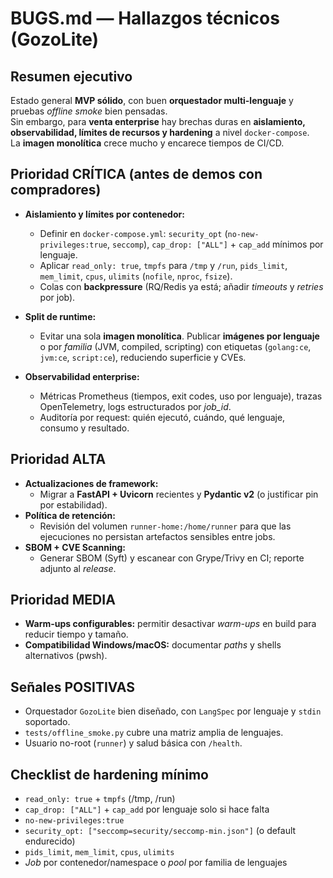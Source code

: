 # BUGS.md — Hallazgos técnicos (GozoLite)

## Resumen ejecutivo
Estado general **MVP sólido**, con buen **orquestador multi-lenguaje** y pruebas *offline smoke* bien pensadas.  
Sin embargo, para **venta enterprise** hay brechas duras en **aislamiento, observabilidad, límites de recursos y hardening** a nivel `docker-compose`.  
La **imagen monolítica** crece mucho y encarece tiempos de CI/CD.

## Prioridad CRÍTICA (antes de demos con compradores)
- **Aislamiento y límites por contenedor:**
  - Definir en `docker-compose.yml`: `security_opt` (`no-new-privileges:true`, `seccomp`), `cap_drop: ["ALL"]` + `cap_add` mínimos por lenguaje.
  - Aplicar `read_only: true`, `tmpfs` para `/tmp` y `/run`, `pids_limit`, `mem_limit`, `cpus`, `ulimits` (`nofile`, `nproc`, `fsize`).
  - Colas con **backpressure** (RQ/Redis ya está; añadir *timeouts* y *retries* por job).

- **Split de runtime:**
  - Evitar una sola **imagen monolítica**. Publicar **imágenes por lenguaje** o por *familia* (JVM, compiled, scripting) con etiquetas (`golang:ce`, `jvm:ce`, `script:ce`), reduciendo superficie y CVEs.

- **Observabilidad enterprise:**
  - Métricas Prometheus (tiempos, exit codes, uso por lenguaje), trazas OpenTelemetry, logs estructurados por *job_id*.
  - Auditoría por request: quién ejecutó, cuándo, qué lenguaje, consumo y resultado.

## Prioridad ALTA
- **Actualizaciones de framework:**
  - Migrar a **FastAPI + Uvicorn** recientes y **Pydantic v2** (o justificar pin por estabilidad).
- **Política de retención:**
  - Revisión del volumen `runner-home:/home/runner` para que las ejecuciones no persistan artefactos sensibles entre jobs.
- **SBOM + CVE Scanning:**
  - Generar SBOM (Syft) y escanear con Grype/Trivy en CI; reporte adjunto al *release*.

## Prioridad MEDIA
- **Warm-ups configurables:** permitir desactivar *warm-ups* en build para reducir tiempo y tamaño.
- **Compatibilidad Windows/macOS:** documentar *paths* y shells alternativos (pwsh).

## Señales POSITIVAS
- Orquestador `GozoLite` bien diseñado, con `LangSpec` por lenguaje y `stdin` soportado.
- `tests/offline_smoke.py` cubre una matriz amplia de lenguajes.
- Usuario no-root (`runner`) y salud básica con `/health`.

## Checklist de hardening mínimo
- `read_only: true` + `tmpfs` (/tmp, /run)
- `cap_drop: ["ALL"]` + `cap_add` por lenguaje solo si hace falta
- `no-new-privileges:true`
- `security_opt: ["seccomp=security/seccomp-min.json"]` (o default endurecido)
- `pids_limit`, `mem_limit`, `cpus`, `ulimits`
- *Job* por contenedor/namespace o *pool* por familia de lenguajes